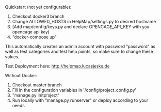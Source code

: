 Quickstart (not yet configurable):
1. Checkout docker3 branch
2. Change ALLOWED_HOSTS in HelpMap/settings.py to desired hostname
3. (Add map/config/keys.py and declare OPENCAGE_API_KEY with you opencage api key)
4. "docker-compose up"

This automatically creates an admin account with password "password" as well as test categories and test help points, so make sure to change these values.

Test Deployment here: http://helpmap.lucasjeske.de


Without Docker:
1. Checkout master branch
2. Fill in the configuration variables in '/config/project_config.py'
3. "manage.py initproject"
4. Run locally with "manage.py runserver" or deploy according to your needs
